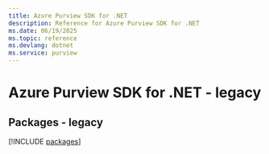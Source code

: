 ```yaml
---
title: Azure Purview SDK for .NET
description: Reference for Azure Purview SDK for .NET
ms.date: 06/19/2025
ms.topic: reference
ms.devlang: dotnet
ms.service: purview
---
```

# Azure Purview SDK for .NET - legacy
## Packages - legacy
[!INCLUDE [packages](purview-index.md)]
